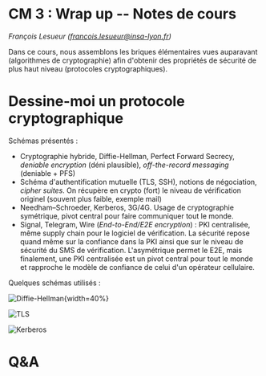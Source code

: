 # CM 3 : Wrap up -- Notes de cours

_François Lesueur ([francois.lesueur@insa-lyon.fr](mailto:francois.lesueur@insa-lyon.fr))_

Dans ce cours, nous assemblons les briques élémentaires vues auparavant (algorithmes de cryptographie) afin d'obtenir des propriétés de sécurité de plus haut niveau (protocoles cryptographiques).

Dessine-moi un protocole cryptographique
========================================

Schémas présentés :

* Cryptographie hybride, Diffie-Hellman, Perfect Forward Secrecy, _deniable encryption_ (déni plausible), _off-the-record messaging_ (deniable + PFS)
* Schéma d'authentification mutuelle (TLS, SSH), notions de négociation, _cipher suites_. On récupère en crypto (fort) le niveau de vérification originel (souvent plus faible, exemple mail)
* Needham–Schroeder, Kerberos, 3G/4G. Usage de cryptographie symétrique, pivot central pour faire communiquer tout le monde. 
* Signal, Telegram, Wire (_End-to-End/E2E encryption_) : PKI centralisée, même supply chain pour le logiciel de vérification. La sécurité repose quand même sur la confiance dans la PKI ainsi que sur le niveau de sécurité du SMS de vérification. L'asymétrique permet le E2E, mais finalement, une PKI centralisée est un pivot central pour tout le monde et rapproche le modèle de confiance de celui d'un opérateur cellulaire.

Quelques schémas utilisés :

![Diffie-Hellman](http://www.practicalnetworking.net/wp-content/uploads/2015/11/dh-revised-1024x751.png "Diffie-Hellman"){width=40%}

![TLS](https://rebecca.meritz.com/ggm15/handshake.png "TLS")

![Kerberos](https://upload.wikimedia.org/wikipedia/commons/a/a6/Kerberos-simple.svg "Kerberos")


Q&A
===
